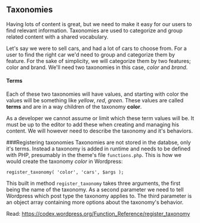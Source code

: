 ## Taxonomies

Having lots of content is great, but we need to make it easy for our users to find relevant information. Taxonomies are used to categorize and group related content with a shared vocabulary.

Let's say we were to sell cars, and had a lot of cars to choose from. For a user to find the right car we'd need to group and categorize them by feature. For the sake of simplicity, we will categorize them by two features; color and brand. We'll need two taxonomies in this case, *color* and *brand*. 

#### Terms
Each of these two taxonomies will have values, and starting with color the values will be something like *yellow*, *red*, *green*. These values are called **terms** and are in a way children of the taxonomy **color**.

As a developer we cannot assume or limit which these term values will be. It must be up to the  editor to add these when creating and managing his content. We will however need to describe the taxonomy and it's behaviors.

###Registering taxonomies
Taxonomies are not stored in the databse, only it's terms. Instead a taxonomy is added in runtime and needs to be defined with PHP, presumably in the theme's file `functions.php`. This is how we would create the taxonomy *color* in Wordpress:

	register_taxonomy( 'color', 'cars', $args );

This built in method `register_taxonomy` takes three arguments, the first being the name of the taxonomy. As a second parameter we need to tell Wordpress which post type the taxonomy applies to. The third parameter is an object array containing more options about the taxonomy's behavior.

Read: https://codex.wordpress.org/Function_Reference/register_taxonomy
